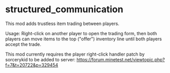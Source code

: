 # structured_communication

This mod adds trustless item trading between players.

Usage: Right-click on another player to open the trading form, then both
players can move items to the top ("offer") inventory line until both
players accept the trade.

This mod currently requires the player right-click handler patch by
sorcerykid to be added to server:
https://forum.minetest.net/viewtopic.php?f=7&t=20722&p=329454
